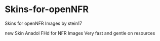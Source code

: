 # Skins-for-openNFR
Skins for openNFR Images by stein17

new Skin Anadol FHd for NFR Images 
Very fast and gentle on resources
